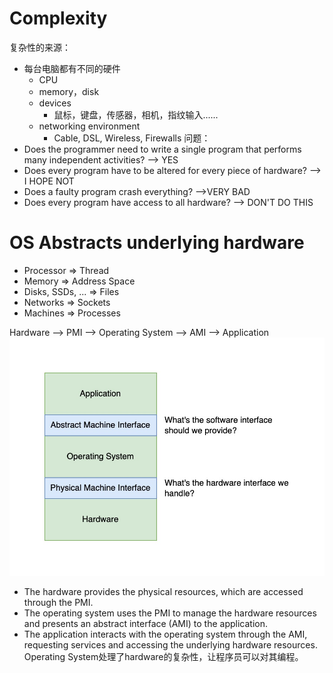 # Complexity
复杂性的来源：
- 每台电脑都有不同的硬件
	- CPU
	- memory，disk
	- devices
		- 鼠标，键盘，传感器，相机，指纹输入......
	- networking environment
		- Cable, DSL, Wireless, Firewalls
问题：
- Does the programmer need to write a single program that performs many independent activities? --> YES
- Does every program have to be altered for every piece of hardware? --> I HOPE NOT
- Does a faulty program crash everything? -->VERY BAD
- Does every program have access to all hardware? --> DON'T DO THIS


# OS Abstracts underlying hardware
- Processor => Thread
- Memory => Address Space
- Disks, SSDs, ... => Files
- Networks => Sockets
- Machines => Processes

Hardware --> PMI --> Operating System --> AMI --> Application
![三层抽象](os_abstraction_02.jpeg)
- The hardware provides the physical resources, which are accessed through the PMI.
- The operating system uses the PMI to manage the hardware resources and presents an abstract interface (AMI) to the application.
- The application interacts with the operating system through the AMI, requesting services and accessing the underlying hardware resources.
Operating System处理了hardware的复杂性，让程序员可以对其编程。


